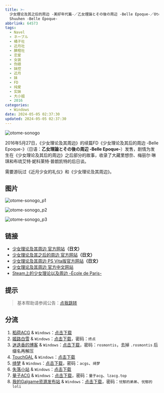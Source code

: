 ```yaml
---
title: >-
  少女理论及其之后的周边 -美好年代篇-／乙女理論とその後の周辺 -Belle Epoque-／Otome Riron to Sono go no
  Shuuhen -Belle Époque-
abbrlink: 64573
tags:
  - Navel
  - ネーブル
  - 橘子社
  - 近月社
  - 臍橙社
  - 恋爱
  - 女装
  - 伪娘
  - 妹控
  - 近月
  - 妹
  - FD
  - 纯爱
  - 实妹
  - 大小姐
  - 2016
categories:
  - Windows
date: 2024-05-05 02:37:30
updated: 2024-05-05 02:37:30
---
```


![otome-sonogo](https://unpkg.com/galgame/img/otome-sonogo.webp)

2016年5月27日，《少女理论及其周边》的续篇FD《少女理论及其后的周边 -Belle Epoque-》（日语：**乙女理論とその後の周辺 -Belle Epoque-**）发售，剧情为发生在《少女理论及其后的周边》之后部分的故事，收录了大藏里想奈、梅丽尔·琳琪和布琉艾特·妮科莱特·普朗凯特的后日谈。

<!-- more -->

需要游玩过《近月少女的礼仪》和《少女理论及其周边》。

## 图片

![otome-sonogo_p1](https://unpkg.com/galgame/img/otome-sonogo_p1.webp)

![otome-sonogo_p2](https://unpkg.com/galgame/img/otome-sonogo_p2.webp)

![otome-sonogo_p3](https://unpkg.com/galgame/img/otome-sonogo_p3.webp)

## 链接

- [少女理论及其周边 官方网站](https://project-navel.com/otomeriron/)**（日文）**
- [少女理论及其之后的周边 官方网站](https://project-navel.com/otome_sonogo/)**（日文）**
- [少女理论及其周边  PS Vita版官方网站](http://dramaticcreate.com/otomeriron/)**（日文）**
- [少女理论及其周边 官方中文网站](https://hikarifield.co.jp/otomeriron/)
- [Steam上的少女理论以及周边 -École de Paris-](https://store.steampowered.com/app/2567190/_cole_de_Paris/)

## 提示

> 基本帮助请参阅公告：[点我跳转](/p/announcement/)

## 分流

1. [稻荷ACG](https://amoebi.com/) & `Windows`：[点击下载](https://sakustar.top/art/269)
2. [姬路白雪](https://pan.jlbx.xyz/) & `Windows`：[点击下载](https://pan.jlbx.xyz/?s=%E5%B0%91%E5%A5%B3%E7%90%86%E8%AE%BA%E5%8F%8A%E5%85%B6%E4%B9%8B%E5%90%8E%E7%9A%84%E5%91%A8%E8%BE%B9)，密码：`终点`
3. [迷迭香的博客](https://rosmontis.com/) & `Windows`：[点击下载](https://drive.rosmontis.com/s/0W4hx)，密码：`rosmontis`，去掉 `.rosmontis` 后缀名再解压
4. [TouchGAL](https://touchgal.net/) & `Windows`：[点击下载](https://pan.touchgal.net/s/8OEFg)
5. [绮梦](https://acgs.one/) & `Windows`：[点击下载](https://acgs.one/down_html/?url=game/%E5%B0%91%E5%A5%B3%E7%90%86%E8%AE%BA%E5%8F%8A%E5%85%B6%E4%B9%8B%E5%90%8E%E7%9A%84%E5%91%A8%E8%BE%B9&name=%E5%B0%91%E5%A5%B3%E7%90%86%E8%AE%BA%E5%8F%8A%E5%85%B6%E4%B9%8B%E5%90%8E%E7%9A%84%E5%91%A8%E8%BE%B9%20-%E7%BE%8E%E5%A5%BD%E5%B9%B4%E4%BB%A3%E7%AF%87-)，密码：`acgs`、`绮梦`
6. [失落小站](https://www.shinnku.com/) & `Windows`：[点击下载](https://www.shinnku.com/api/download/0/win/%E5%B0%91%E5%A5%B3%E7%90%86%E8%AE%BA%E5%8F%8A%E5%85%B6%E4%B9%8B%E5%90%8E%E7%9A%84%E5%91%A8%E8%BE%B9.7z)
7. [量子ACG](https://lzacg.org/) & `Windows`：[点击下载](https://lzacg.org/433)，密码：`量子acg`、`lzacg.top`
8. [我的Galgame资源发布站](https://www.ttloli.com/) & `Windows`：[点击下载](https://www.ttloli.com/shaonvlilunjiqizhihoudezhoubian.html)，密码：`忧郁的弟弟`、`忧郁的loli`
